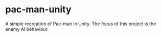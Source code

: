 # pac-man-unity
A simple recreation of Pac-man in Unity. The focus of this project is the enemy AI behaviour.
